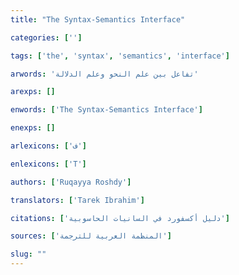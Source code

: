```yaml
---
title: "The Syntax-Semantics Interface"

categories: ['']

tags: ['the', 'syntax', 'semantics', 'interface']

arwords: 'تفاعل بين علم النحو وعلم الدلالة'

arexps: []

enwords: ['The Syntax-Semantics Interface']

enexps: []

arlexicons: ['ف']

enlexicons: ['T']

authors: ['Ruqayya Roshdy']

translators: ['Tarek Ibrahim']

citations: ['دليل أكسفورد في السانيات الحاسوبية']

sources: ['المنظمة العربية للترجمة']

slug: ""
---
```

